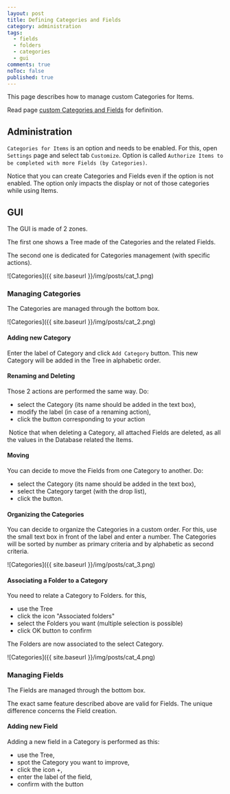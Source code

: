 ```yaml
---
layout: post
title: Defining Categories and Fields
category: administration
tags: 
  - fields
  - folders
  - categories
  - gui
comments: true
noToc: false
published: true
---
```


This page describes how to manage custom Categories for Items.

Read page [custom Categories and Fields](/administration/2013-03-25-custom-categories-and-fields.html) for definition.

## Administration

`Categories for Items` is an option and needs to be enabled.
For this, open `Settings` page and select tab `Customize`.
Option is called `Authorize Items to be completed with more Fields (by Categories)`.

Notice that you can create Categories and Fields even if the option is not enabled. The option only impacts the display or not of those categories while using Items.

## GUI

The GUI is made of 2 zones. 

The first one shows a Tree made of the Categories and the related Fields.

The second one is dedicated for Categories management (with specific actions).

![Categories]({{ site.baseurl }}/img/posts/cat_1.png)

### Managing Categories

The Categories are managed through the bottom box.

![Categories]({{ site.baseurl }}/img/posts/cat_2.png)

#### Adding new Category

Enter the label of Category and click `Add Category` button.
This new Category will be added in the Tree in alphabetic order.

#### Renaming and Deleting

Those 2 actions are performed the same way. Do:

* select the Category (its name should be added in the text box),
* modify the label (in case of a renaming action),
* click the button corresponding to your action

<span class="fa fa-warning"></span>&nbsp;Notice that when deleting a Category, all attached Fields are deleted, as all the values in the Database related the Items.

#### Moving

You can decide to move the Fields from one Category to another. Do:

* select the Category (its name should be added in the text box),
* select the Category target (with the drop list),
* click the button.

#### Organizing the Categories

You can decide to organize the Categories in a custom order. For this, use the small text box in front of the label and enter a number.
The Categories will be sorted by number as primary criteria and by alphabetic as second criteria.

![Categories]({{ site.baseurl }}/img/posts/cat_3.png) 

#### Associating a Folder to a Category

You need to relate a Category to Folders. for this,

* use the Tree
* click the icon "Associated folders"
* select the Folders you want (multiple selection is possible)
* click OK button to confirm

The Folders are now associated to the select Category.

![Categories]({{ site.baseurl }}/img/posts/cat_4.png) 

### Managing Fields

The Fields are managed through the bottom box.

The exact same feature described above are valid for Fields. The unique difference concerns the Field creation.

#### Adding new Field

Adding a new field in a Category is performed as this:

* use the Tree,
* spot the Category you want to improve,
* click the icon +,
* enter the label of the field,
* confirm with the button
